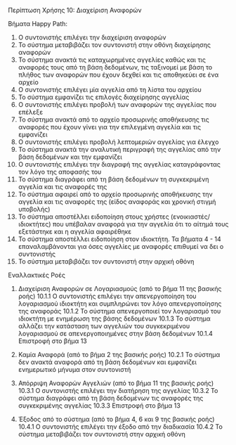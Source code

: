 Περίπτωση Χρήσης 10: Διαχείριση Αναφορών

Βήματα Happy Path:
1. Ο συντονιστής επιλέγει την διαχείριση αναφορών
2. Το σύστημα μεταβιβάζει τον συντονιστή στην οθόνη διαχείρησης αναφορών
3. Το σύστημα ανακτά τις καταχωρημένες αγγελίες καθώς και τις αναφορές τους από τη βάση δεδομένων, τις ταξινομεί με βάση το πλήθος των αναφορών που έχουν δεχθεί και τις αποθηκεύει σε ένα αρχείο 
4. Ο συντονιστής επιλέγει μία αγγελία από τη λίστα του αρχείου
5. Το σύστημα εμφανίζει τις επιλογές διαχείρησης αγγελίας
6. Ο συντονιστής επιλέγει προβολή των αναφορών της αγγελίας που επέλεξε
7. Το σύστημα ανακτά από το αρχείο προσωρινής αποθήκευσης τις αναφορές που έχουν γίνει για την επιλεγμένη αγγελία και τις εμφανίζει 
8. Ο συντονιστής επιλέγει προβολή λεπτομεριών αγγελίας για έλεγχο
9. Το σύστημα ανακτά την αναλυτική περιγραφή της αγγελίας από την βάση δεδομένων και την εμφανίζει
10. Ο συντονιστής επιλέγει την διαγραφή της αγγελίας καταγράφοντας τον λόγο της αποφασής του
11. Το σύστημα διαγράφει από τη βάση δεδομένων τη συγκεκριμένη αγγελία και τις αναφορές της 
12. Το σύστημα αφαιρεί από το αρχείο προσωρινής αποθήκευσης την αγγελία και τις αναφορές της (είδος αναφοράς και χρονική στιγμή υποβολής) 
13. Το σύστημα αποστέλλει ειδοποίηση στους χρήστες (ενοικιαστές/ιδιοκτήτες) που υπέβαλαν αναφορά για την αγγελία ότι το αίτημά τους εξετάστηκε και η αγγελία αφαιρέθηκε
14. Το σύστημα αποστέλλει ειδοποίηση στον ιδιοκτήτη. Τα βήματα 4 - 14 επαναλαμβάνονται για όσες αγγελίες με αναφορές επιθυμεί να δει ο συντονιστής 
15. Το σύστημα μεταβιβάζει τον συντονιστή στην αρχική οθόνη

Εναλλακτικές Ροές
1. Διαχείριση Αναφορών σε Λογαριασμούς (από το βήμα 11 της βασικής ροής)
10.1.1 Ο συντονιστής επιλέγει την απενεργοποίηση του λογαριασμού ιδιοκτήτη και συμπληρώνει τον λόγο απενεργοποίησης της αναφοράς
10.1.2 Το σύστημα απενεργοποιεί τον λογαριασμό του ιδιοκτήτη  με ενημέρωση της βάσης δεδομένων
10.1.3 Το σύστημα αλλάζει την κατάσταση των αγγελιών του συγκεκριμένου λογαριασμού σε απενεργοποιημένες στην βάση δεδομένων
10.1.4 Επιστροφή στο βήμα 13

2. Καμία Αναφορά (από το βήμα 2 της βασικής ροής)
10.2.1 Το σύστημα δεν ανακτά αναφορά από τη βάση δεδομένων και εμφανίζει ενημερωτικό μήνυμα στον συντονιστή

3. Απόρριψη Αναφορών Αγγελιών (από το βήμα 11 της βασικής ροής)
10.3.1 Ο συντονιστής επιλέγει την διατήρηση της αγγελίας
10.3.2 Το σύστημα διαγράφει από τη βάση δεδομένων τις αναφορές της συγκεκριμένης αγγελίας
10.3.3 Επιστροφή στο βήμα 13

4. Έξοδος από το σύστημα (από το βήμα 4, 6 και 9 της βασικής ροής)
10.4.1 Ο συντονιστής επιλέγει την έξοδο από την διαδικασία
10.4.2 Το σύστημα μεταβιβάζει τον συντονιστή στην αρχική οθόνη
